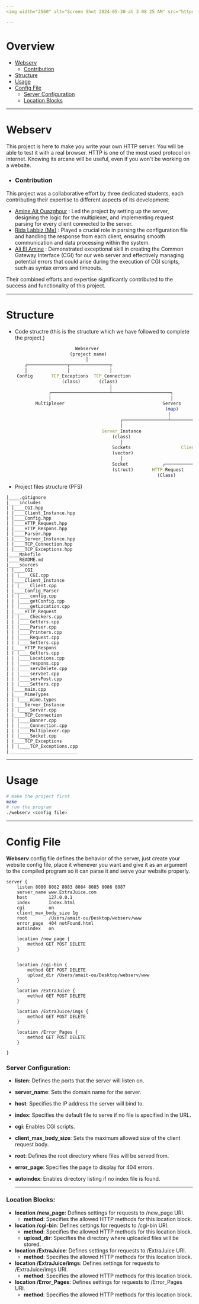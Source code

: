 ```yaml
---
<img width="2560" alt="Screen Shot 2024-05-30 at 3 08 25 AM" src="https://github.com/amaitou/Webserv/assets/49293816/8311fefc-e3e9-4d66-8667-253299a47938">

---
```

# Overview

- [Webserv](https://github.com/amaitou/Webserv?tab=readme-ov-file#webserv)
  - [Contribution](https://github.com/amaitou/Webserv?tab=readme-ov-file#contribution)
- [Structure](https://github.com/amaitou/Webserv?tab=readme-ov-file#structure)
- [Usage](https://github.com/amaitou/Webserv?tab=readme-ov-file#usage)
- [Config File](https://github.com/amaitou/Webserv?tab=readme-ov-file#config-file)
   - [Server Configuration](https://github.com/amaitou/Webserv?tab=readme-ov-file#server-configuration)
   - [Location Blocks](https://github.com/amaitou/Webserv?tab=readme-ov-file#location-blocks)

---

# Webserv
This project is here to make you write your own HTTP server. You will be able to test it with a real browser. HTTP is one of the most used protocol on internet. Knowing its arcane will be useful, even if you won't be working on a website.

- ### Contribution

This project was a collaborative effort by three dedicated students, each contributing their expertise to different aspects of its development:

- [Amine Ait Ouazghour](https://www.linkedin.com/in/amaitou/) : Led the project by setting up the server, designing the logic for the multiplexer, and implementing request parsing for every client connected to the server.
- [Rida Labbiz (Me)](https://www.linkedin.com/in/rida-labbiz-320b661b8/) : Played a crucial role in parsing the configuration file and handling the response from each client, ensuring smooth communication and data processing within the system.
- [Ali El Amine](https://www.linkedin.com/in/el-amine-ali-0650b1181/) : Demonstrated exceptional skill in creating the Common Gateway Interface (CGI) for our web server and effectively managing potential errors that could arise during the execution of CGI scripts, such as syntax errors and timeouts.


Their combined efforts and expertise significantly contributed to the success and functionality of this project.

---

# Structure

- Code structre (this is the structure which we have followed to complete the project.)
```mathematica
                          Webserver
                        (project name)
                              │
       ┌───────────────┬───────────────┬
       │               │               │
    Config       TCP_Exceptions  TCP_Connection
                     (class)       (class)
                                       │
                ┌──────────────────────┴──────────────────────┐
                │                                             │
           Multiplexer                                     Servers
                                                         	(map)
                                                             │
                                           ┌─────────────────┴────────────┐
                                           │                              │
                              		Server_Instance                    Clients
                                   		(class)                          (map)
                                           │                              │
                                        Sockets                   Client_Instance
                                        (vector)                       (class)
                                           │                              │
                                        Socket             ┌─────────────┴─────────────┐
                                        (struct)       HTTP_Request           	HTTP_Response
                                                         (Class)                  (Class)
```

- Project files structure (PFS)

```
|____.gitignore
|____includes
| |____CGI.hpp
| |____Client_Instance.hpp
| |____Config.hpp
| |____HTTP_Request.hpp
| |____HTTP_Respons.hpp
| |____Parser.hpp
| |____Server_Instance.hpp
| |____TCP_Connection.hpp
| |____TCP_Exceptions.hpp
|____Makefile
|____README.md
|____sources
| |____CGI
| | |____CGI.cpp
| |____Client_Instance
| | |____Client.cpp
| |____Config_Parser
| | |____config.cpp
| | |____getConfig.cpp
| | |____getLocation.cpp
| |____HTTP_Request
| | |____Checkers.cpp
| | |____Getters.cpp
| | |____Parser.cpp
| | |____Printers.cpp
| | |____Request.cpp
| | |____Setters.cpp
| |____HTTP_Respons
| | |____Getters.cpp
| | |____Locations.cpp
| | |____respons.cpp
| | |____servDelete.cpp
| | |____servGet.cpp
| | |____servPost.cpp
| | |____Setters.cpp
| |____main.cpp
| |____MimeTypes
| | |____mime.types
| |____Server_Instance
| | |____Server.cpp
| |____TCP_Connection
| | |____Banner.cpp
| | |____Connection.cpp
| | |____Multiplexer.cpp
| | |____Socket.cpp
| |____TCP_Exceptions
| | |____TCP_Exceptions.cpp
|__________________________
```
---

# Usage

```sh
# make the project first
make
# run the program
./webserv <config file>
```

---

# Config File

**Webserv** config file defines the behavior of the server, just create your website config file, place it whenever you want and give it as an argument to the compiled program so it can parse it and serve your website properly.

```
server {
    listen 8080 8082 8083 8084 8085 8086 8087
    server_name www.ExtraJuice.com
    host        127.0.0.1
    index       Index.html
    cgi         on
    client_max_body_size 1g
    root        /Users/amait-ou/Desktop/webserv/www
    error_page  404 notFound.html
    autoindex   on

	location /new_page {
		method GET POST DELETE
	}

    
    location /cgi-bin {
        method GET POST DELETE
		upload_dir /Users/amait-ou/Desktop/webserv/www
    }
    
    location /ExtraJuice {
        method GET POST DELETE
    }
    
    location /ExtraJuice/imgs {
        method GET POST DELETE
    }

    location /Error_Pages {
        method GET POST DELETE
    }

}
```

### Server Configuration:

- **listen**: Defines the ports that the server will listen on.
- **server_name**: Sets the domain name for the server.
- **host**: Specifies the IP address the server will bind to.
- **index**: Specifies the default file to serve if no file is specified in the URL.
- **cgi**: Enables CGI scripts.
- **client_max_body_size**: Sets the maximum allowed size of the client request body.
- **root**: Defines the root directory where files will be served from.
- **error_page**: Specifies the page to display for 404 errors.
- **autoindex**: Enables directory listing if no index file is found.

   ---

### Location Blocks:

- **location /new_page**: Defines settings for requests to /new_page URI.
   - **method**: Specifies the allowed HTTP methods for this location block.
- **location /cgi-bin**: Defines settings for requests to /cgi-bin URI.
   - **method**: Specifies the allowed HTTP methods for this location block.
   - **upload_dir**: Specifies the directory where uploaded files will be stored.
- **location /ExtraJuice**: Defines settings for requests to /ExtraJuice URI.
   - **method**: Specifies the allowed HTTP methods for this location block.
- **location /ExtraJuice/imgs**: Defines settings for requests to /ExtraJuice/imgs URI.
   - **method**: Specifies the allowed HTTP methods for this location block.
- **location /Error_Pages**: Defines settings for requests to /Error_Pages URI.
   - **method**: Specifies the allowed HTTP methods for this location block.
